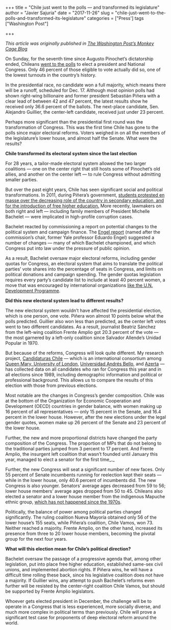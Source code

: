 +++
title = "Chile just went to the polls — and transformed its legislature"
author = "Javier Sajuria"
date = "2017-11-26"
slug = "chile-just-went-to-the-polls-and-transformed-its-legislature"
categories = ["Press']
tags ["Washington Post"]

+++

*This article was originally published in [The Washington Post’s Monkey Cage Blog][1]*

On Sunday, for the seventh time since Augusto Pinochet’s dictatorship ended, Chileans [went to the polls][2] to elect a president and National Congress. Only 46 percent of those eligible to vote actually did so, one of the lowest turnouts in the country’s history.

In the presidential race, no candidate won a full majority, which means there will be a runoff, scheduled for Dec. 17. Although most opinion polls had shown right-wing billionaire and former president Sebastián Piñera with a clear lead of between 42 and 47 percent, the latest results show he received only 36.6 percent of the ballots. The next-place candidate, Sen. Alejandro Guillier, the center-left candidate, received just under 23 percent.

Perhaps more significant than the presidential first round was the transformation of Congress. This was the first time Chile has gone to the polls since major electoral reforms. Voters weighed in on all the members of the legislature’s lower house, and almost half the Senate. What were the results?

**Chile transformed its electoral system since the last election**

For 28 years, a tailor-made electoral system allowed the two larger coalitions — one on the center right that still hosts some of Pinochet’s old allies, and another on the center left — to rule Congress without admitting smaller parties.

But over the past eight years, Chile has seen significant social and political transformations. In 2011, during Piñera’s government, [students protested en masse over the decreasing role of the country in secondary education, and for the introduction of free higher education.][3] More recently, lawmakers on both right and left — including family members of President Michelle Bachelet — were implicated in high-profile corruption cases.

Bachelet reacted by commissioning a report on potential changes to the political system and campaign finance. The [Engel report][4] (named after the commission’s chair, former Yale professor Eduardo Engel) suggested a number of changes — many of which Bachelet championed, and which Congress put into law under the pressure of public opinion.

As a result, Bachelet oversaw major electoral reforms, including gender quotas for Congress, an electoral system that aims to translate the political parties’ vote shares into the percentage of seats in Congress, and limits on political donations and campaign spending. The gender quotas legislation requires every party’s candidate list to include at least 40 percent women, a move that was encouraged by international organizations [like the U.N. Development Programme][5].

**Did this new electoral system lead to different results?**

The new electoral system wouldn’t have affected the presidential election, which is one person, one vote. Piñera won almost 10 points below what the polls predicted. Guillier also won less than predicted, as the center left votes went to two different candidates. As a result, journalist Beatriz Sánchez from the left-wing coalition Frente Amplio got 20.3 percent of the vote — the most garnered by a left-only coalition since Salvador Allende’s Unidad Popular in 1970.

But because of the reforms, Congress will look quite different. My research project, [Candidaturas Chile][6] — which is an international consortium among [Queen Mary, University of London][7], [Universidad Andrés Bello][8], and [Azerta][9] — has collected data on all candidates who ran for Congress this year and in all elections since 1989, including demographic information and political or professional background. This allows us to compare the results of this election with those from previous elections.

Most notable are the changes in Congress’s gender composition. Chile was at the bottom of the Organization for Economic Cooperation and Development (OECD) countries in gender balance, with women making up 16 percent of all representatives — only 15 percent in the Senate, and 16.4 percent in the lower house. However, after the new elections under the legal gender quotes, women make up 26 percent of the Senate and 23 percent of the lower house.

Further, the new and more proportional districts have changed the party composition of the Congress. The proportion of MPs that do not belong to the traditional parties jumped from 3 percent to 17 percent. And Frente Amplio, the insurgent left coalition that wasn’t founded until January this year, managed to elect a senator for the first time_._

Further, the new Congress will seat a significant number of new faces. Only 55 percent of Senate incumbents running for reelection kept their seats — while in the lower house, only 40.6 percent of incumbents did. The new Congress is also younger. Senators’ average ages decreased from 59 to 56; lower house members’ average ages dropped from 50 to 45. Chileans also elected a senator and a lower house member from the indigenous Mapuche ethnic group, [which has not happened since the 1970s][10].


Politically, the balance of power among political parties changed significantly. The ruling coalition Nueva Mayoría obtained only 56 of the lower house’s 155 seats, while Piñera’s coalition, Chile Vamos, won 73. Neither reached a majority. Frente Amplio, on the other hand, increased its presence from three to 20 lower house members, becoming the pivotal group for the next four years.

**What will this election mean for Chile’s political direction?**

Bachelet oversaw the passage of a progressive agenda that, among other legislation, put into place free higher education, established same-sex civil unions, and implemented abortion rights. If Piñera wins, he will have a difficult time rolling these back, since his legislative coalition does not have a majority. If Guillier wins, any attempt to push Bachelet’s reforms even further will be resisted by the center-right coalition Chile Vamos, but should be supported by Frente Amplio legislators.

Whoever gets elected president in December, the challenge will be to operate in a Congress that is less experienced, more socially diverse, and much more complex in political terms than previously. Chile will prove a significant test case for proponents of deep electoral reform around the world.

 [1]: https://www.washingtonpost.com/news/monkey-cage/wp/2017/11/21/chile-just-went-to-the-polls-and-transformed-its-legislature/?utm_term=.ba66d4f05cb0
 [2]: http://santiagotimes.cl/2017/11/20/chile-elections-2017-pinera-wins-first-round-of-chile-election-faces-runoff/
 [3]: http://www.bbc.co.uk/news/world-latin-america-14487555
 [4]: http://consejoanticorrupcion.cl/informe/
 [5]: http://www.cl.undp.org/content/chile/es/home/presscenter/articles/2017/03/27/-c-mo-aseguramos-la-participaci-n-de-las-mujeres-en-pol-tica-implementaci-n-del-criterio-de-paridad-en-las-pr-ximas-elecciones-en-chile.html
 [6]: http://www.candidaturaschile.cl/
 [7]: http://www.qmul.ac.uk/
 [8]: http://www.unab.cl/
 [9]: http://www.azerta.cl/
 [10]: http://www.puntofinal.cl/667/rosendo.php
